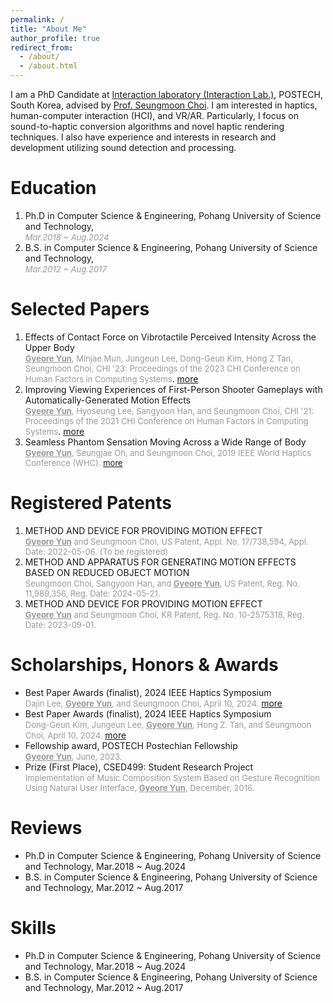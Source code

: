 ```yaml
---
permalink: /
title: "About Me"
author_profile: true
redirect_from: 
  - /about/
  - /about.html
---
```

I am a PhD Candidate at [Interaction laboratory (Interaction Lab.)](https://itneraction.postech.ac.kr), POSTECH, South Korea, advised by [Prof. Seungmoon Choi](https://choism.postech.ac.kr/).
I am interested in haptics, human-computer interaction (HCI), and VR/AR. Particularly, I focus on sound-to-haptic conversion algorithms and novel haptic rendering techniques.
I also have experience and interests in research and development utilizing sound detection and processing.

Education
======
1. Ph.D in Computer Science & Engineering, Pohang University of Science and Technology,   
_<span style="color:#999999; font-size: 13px">Mar.2018 ~ Aug.2024</span>_
1. B.S. in Computer Science & Engineering, Pohang University of Science and Technology,   
_<span style="color:#999999; font-size: 13px">Mar.2012 ~ Aug.2017</span>_

Selected Papers
======
1. Effects of Contact Force on Vibrotactile Perceived Intensity Across the Upper Body   
<span style="color:#999999; font-size: 13px"><u><b>Gyeore Yun</b></u>, Minjae Mun, Jungeun Lee, Dong-Geun Kim, Hong Z Tan, Seungmoon Choi, CHI &#039;23: Proceedings of the 2023 CHI Conference on Human Factors in Computing Systems</span>. [more](/publication/2023-04-19-Generating)
2. Improving Viewing Experiences of First-Person Shooter Gameplays with Automatically-Generated Motion Effects   
<span style="color:#999999; font-size: 13px"><u><b>Gyeore Yun</b></u>, Hyoseung Lee, Sangyoon Han, and Seungmoon Choi, CHI &#039;21: Proceedings of the 2021 CHI Conference on Human Factors in Computing Systems</span>. [more](/publication/2021-05-07-Improving)
3. Seamless Phantom Sensation Moving Across a Wide Range of Body   
<span style="color:#999999; font-size: 13px"><u><b>Gyeore Yun</b></u>, Seungjae Oh, and Seungmoon Choi, 2019 IEEE World Haptics Conference (WHC). [more](/publication/2019-07-09-Seamless)

Registered Patents
======
1. METHOD AND DEVICE FOR PROVIDING MOTION EFFECT   
<span style="color:#999999; font-size: 13px"><u><b>Gyeore Yun</b></u> and Seungmoon Choi, US Patent, Appl. No. 17/738,594, Appl. Date: 2022-05-06. (To be registered)</span>
2. METHOD AND APPARATUS FOR GENERATING MOTION EFFECTS BASED ON REDUCED OBJECT MOTION   
<span style="color:#999999; font-size: 13px">Seungmoon Choi, Sangyoon Han, and <u><b>Gyeore Yun</b></u>, US Patent, Reg. No. 11,989,356, Reg. Date: 2024-05-21.</span>
3. METHOD AND DEVICE FOR PROVIDING MOTION EFFECT   
<span style="color:#999999; font-size: 13px"><u><b>Gyeore Yun</b></u> and Seungmoon Choi, KR Patent, Reg. No. 10-2575318, Reg. Date: 2023-09-01.</span>

Scholarships, Honors & Awards
======
* Best Paper Awards (finalist), 2024 IEEE Haptics Symposium   
<span style="color:#999999; font-size: 13px">Dajin Lee, <u><b>Gyeore Yun</b></u>, and Seungmoon Choi, April 10, 2024.</span> [more](/publication/2024-01-15-Effects)
* Best Paper Awards (finalist), 2024 IEEE Haptics Symposium   
<span style="color:#999999; font-size: 13px">Dong-Geun Kim, Jungeun Lee, <u><b>Gyeore Yun</b></u>, Hong Z. Tan, and Seungmoon Choi, April 10, 2024.</span> [more](/publication/2024-01-15-Sound)
* Fellowship award, POSTECH Postechian Fellowship   
<span style="color:#999999; font-size: 13px"><u><b>Gyeore Yun</b></u>, June, 2023.</span>
* Prize (First Place), CSED499: Student Research Project   
<span style="color:#999999; font-size: 13px">Implementation of Music Composition System Based on Gesture Recognition Using Natural User Interface, <u><b>Gyeore Yun</b></u>, December, 2016.</span>

Reviews
======
* Ph.D in Computer Science & Engineering, Pohang University of Science and Technology, Mar.2018 ~ Aug.2024
* B.S. in Computer Science & Engineering, Pohang University of Science and Technology, Mar.2012 ~ Aug.2017

Skills
======
* Ph.D in Computer Science & Engineering, Pohang University of Science and Technology, Mar.2018 ~ Aug.2024
* B.S. in Computer Science & Engineering, Pohang University of Science and Technology, Mar.2012 ~ Aug.2017
